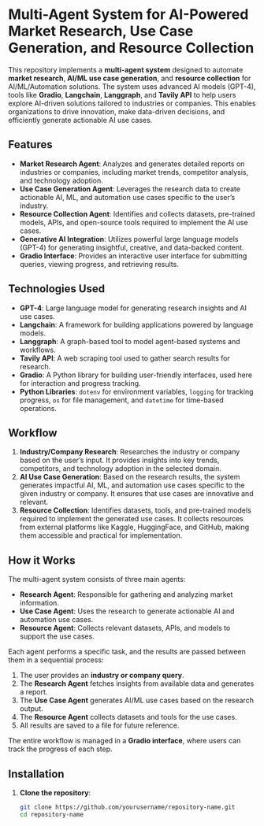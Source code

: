 # **Multi-Agent System for AI-Powered Market Research, Use Case Generation, and Resource Collection**

This repository implements a **multi-agent system** designed to automate **market research**, **AI/ML use case generation**, and **resource collection** for AI/ML/Automation solutions. The system uses advanced AI models (GPT-4), tools like **Gradio**, **Langchain**, **Langgraph**, and **Tavily API** to help users explore AI-driven solutions tailored to industries or companies. This enables organizations to drive innovation, make data-driven decisions, and efficiently generate actionable AI use cases.

## **Features**
- **Market Research Agent**: Analyzes and generates detailed reports on industries or companies, including market trends, competitor analysis, and technology adoption.
- **Use Case Generation Agent**: Leverages the research data to create actionable AI, ML, and automation use cases specific to the user’s industry.
- **Resource Collection Agent**: Identifies and collects datasets, pre-trained models, APIs, and open-source tools required to implement the AI use cases.
- **Generative AI Integration**: Utilizes powerful large language models (GPT-4) for generating insightful, creative, and data-backed content.
- **Gradio Interface**: Provides an interactive user interface for submitting queries, viewing progress, and retrieving results.

## **Technologies Used**
- **GPT-4**: Large language model for generating research insights and AI use cases.
- **Langchain**: A framework for building applications powered by language models.
- **Langgraph**: A graph-based tool to model agent-based systems and workflows.
- **Tavily API**: A web scraping tool used to gather search results for research.
- **Gradio**: A Python library for building user-friendly interfaces, used here for interaction and progress tracking.
- **Python Libraries**: `dotenv` for environment variables, `logging` for tracking progress, `os` for file management, and `datetime` for time-based operations.

## **Workflow**
1. **Industry/Company Research**: Researches the industry or company based on the user’s input. It provides insights into key trends, competitors, and technology adoption in the selected domain.
2. **AI Use Case Generation**: Based on the research results, the system generates impactful AI, ML, and automation use cases specific to the given industry or company. It ensures that use cases are innovative and relevant.
3. **Resource Collection**: Identifies datasets, tools, and pre-trained models required to implement the generated use cases. It collects resources from external platforms like Kaggle, HuggingFace, and GitHub, making them accessible and practical for implementation.

## **How it Works**
The multi-agent system consists of three main agents:
- **Research Agent**: Responsible for gathering and analyzing market information.
- **Use Case Agent**: Uses the research to generate actionable AI and automation use cases.
- **Resource Agent**: Collects relevant datasets, APIs, and models to support the use cases.

Each agent performs a specific task, and the results are passed between them in a sequential process:
1. The user provides an **industry or company query**.
2. The **Research Agent** fetches insights from available data and generates a report.
3. The **Use Case Agent** generates AI/ML use cases based on the research output.
4. The **Resource Agent** collects datasets and tools for the use cases.
5. All results are saved to a file for future reference.

The entire workflow is managed in a **Gradio interface**, where users can track the progress of each step.

## **Installation**

1. **Clone the repository**:
   ```bash
   git clone https://github.com/yourusername/repository-name.git
   cd repository-name
